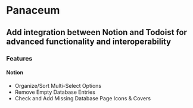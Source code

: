 # Panaceum

## Add integration between Notion and Todoist for advanced functionality and interoperability

### Features

#### Notion

- Organize/Sort Multi-Select Options
- Remove Empty Database Entries
- Check and Add Missing Database Page Icons & Covers
